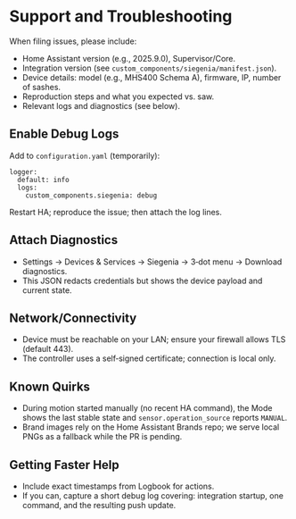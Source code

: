 # Support and Troubleshooting

When filing issues, please include:
- Home Assistant version (e.g., 2025.9.0), Supervisor/Core.
- Integration version (see `custom_components/siegenia/manifest.json`).
- Device details: model (e.g., MHS400 Schema A), firmware, IP, number of sashes.
- Reproduction steps and what you expected vs. saw.
- Relevant logs and diagnostics (see below).

## Enable Debug Logs
Add to `configuration.yaml` (temporarily):

```
logger:
  default: info
  logs:
    custom_components.siegenia: debug
```

Restart HA; reproduce the issue; then attach the log lines.

## Attach Diagnostics
- Settings → Devices & Services → Siegenia → 3‑dot menu → Download diagnostics.
- This JSON redacts credentials but shows the device payload and current state.

## Network/Connectivity
- Device must be reachable on your LAN; ensure your firewall allows TLS (default 443).
- The controller uses a self‑signed certificate; connection is local only.

## Known Quirks
- During motion started manually (no recent HA command), the Mode shows the last stable state and `sensor.operation_source` reports `MANUAL`.
- Brand images rely on the Home Assistant Brands repo; we serve local PNGs as a fallback while the PR is pending.

## Getting Faster Help
- Include exact timestamps from Logbook for actions.
- If you can, capture a short debug log covering: integration startup, one command, and the resulting push update.
